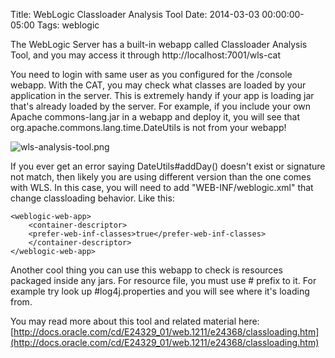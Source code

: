 Title: WebLogic Classloader Analysis Tool
Date: 2014-03-03 00:00:00-05:00
Tags: weblogic


The WebLogic Server has a built-in webapp called Classloader Analysis Tool, and you may access it through http://localhost:7001/wls-cat

You need to login with same user as you configured for the /console webapp. With the CAT, you may check what classes are loaded by your application in the server. This is extremely handy if your app is loading jar that's already loaded by the server. For example, if you include your own Apache commons-lang.jar in a webapp and deploy it, you will see that org.apache.commons.lang.time.DateUtils is not from your webapp!

![wls-analysis-tool.png](/images/posts/2014/wls-analysis-tool.png)

If you ever get an error saying DateUtils#addDay() doesn't exist or signature not match, then likely you are using different version than the one comes with WLS. In this case, you will need to add "WEB-INF/weblogic.xml" that change classloading behavior. Like this:
```
<weblogic-web-app>
    <container-descriptor>
    <prefer-web-inf-classes>true</prefer-web-inf-classes>
    </container-descriptor>
</weblogic-web-app>
```

Another cool thing you can use this webapp to check is resources packaged inside any jars.  For resource file, you must use # prefix to it. For example try look up #log4j.properties and you will see where it's loading from.

You may read more about this tool and related material here: [http://docs.oracle.com/cd/E24329_01/web.1211/e24368/classloading.htm](http://docs.oracle.com/cd/E24329_01/web.1211/e24368/classloading.htm)

